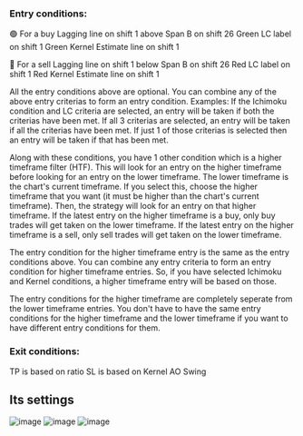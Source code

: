 ### Entry conditions:
🟢 For a buy
Lagging line on shift 1 above Span B on shift 26 
Green LC label on shift 1 
Green Kernel Estimate line on shift 1

🔴 For a sell
Lagging line on shift 1 below Span B on shift 26 
Red LC label on shift 1 
Red Kernel Estimate line on shift 1

All the entry conditions above are optional. You can combine any of the above entry criterias to form an entry condition. 
Examples: If the Ichimoku condition and LC criteria are selected, an entry will be taken if both the criterias have been met. 
If all 3 criterias are selected, an entry will be taken if all the criterias have been met.
If just 1 of those criterias is selected then an entry will be taken if that has been met.

Along with these conditions, you have 1 other condition which is a higher timeframe filter (HTF). This will look for an entry on the higher timeframe before looking for an entry on the lower timeframe. 
The lower timeframe is the chart's current timeframe. 
If you select this, choose the higher timeframe that you want (it must be higher than the chart's current timeframe).
Then, the strategy will look for an entry on that higher timeframe. If the latest entry on the higher timeframe is a buy, only buy trades will get taken on the lower timeframe.
If the latest entry on the higher timeframe is a sell, only sell trades will get taken on the lower timeframe.

The entry condition for the higher timeframe entry is the same as the entry conditions above. You can combine any entry criteria to form an entry condition for higher timeframe entries.
So, if you have selected Ichimoku and Kernel conditions, a higher timeframe entry will be based on those.

The entry conditions for the higher timeframe are completely seperate from the lower timeframe entries. 
You don't have to have the same entry conditions for the higher timeframe and the lower timeframe if you want to have different entry conditions for them.

### Exit conditions:
TP is based on ratio
SL is based on Kernel AO Swing 

## Its settings
![image](https://github.com/araamas/Pinescript-Scripts/assets/104917239/d8a51fa8-9ab2-4ee5-bc92-fc45525f94d0)
![image](https://github.com/araamas/Pinescript-Scripts/assets/104917239/44545a47-5e6b-4463-a10e-98b2b4c84729)
![image](https://github.com/araamas/Pinescript-Scripts/assets/104917239/5922cd73-d22c-4c95-8b05-ae2e6b563615)
